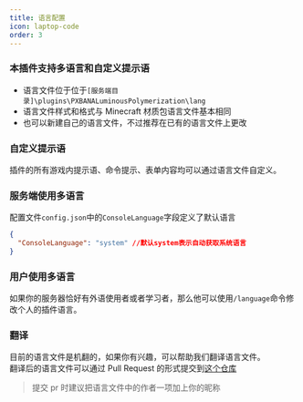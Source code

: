 ```yaml
---
title: 语言配置
icon: laptop-code
order: 3
---
```


### 本插件支持多语言和自定义提示语

- 语言文件位于位于`[服务端目录]\plugins\PXBANALuminousPolymerization\lang`
- 语言文件样式和格式与 Minecraft 材质包语言文件基本相同
- 也可以新建自己的语言文件，不过推荐在已有的语言文件上更改

### 自定义提示语

插件的所有游戏内提示语、命令提示、表单内容均可以通过语言文件自定义。

### 服务端使用多语言

配置文件`config.json`中的`ConsoleLanguage`字段定义了默认语言

```json
{
  "ConsoleLanguage": "system" //默认system表示自动获取系统语言
}
```

### 用户使用多语言

如果你的服务器恰好有外语使用者或者学习者，那么他可以使用`/language`命令修改个人的插件语言。

### 翻译

目前的语言文件是机翻的，如果你有兴趣，可以帮助我们翻译语言文件。<br>
翻译后的语言文件可以通过 Pull Request 的形式提交到[这个仓库](https://github.com/LazuliKao/PixelFaramitaLuminousPolymerizationRes/tree/main/lang)

> 提交 pr 时建议把语言文件中的作者一项加上你的昵称
